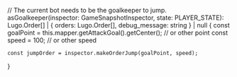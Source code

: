 // The current bot needs to be the goalkeeper to jump.
asGoalkeeper(inspector: GameSnapshotInspector, state: PLAYER_STATE): Lugo.Order[] | { orders: Lugo.Order[], debug_message: string } | null {
	const goalPoint = this.mapper.getAttackGoal().getCenter(); // or other point
	const speed = 100; // or other speed

	const jumpOrder = inspector.makeOrderJump(goalPoint, speed);
}